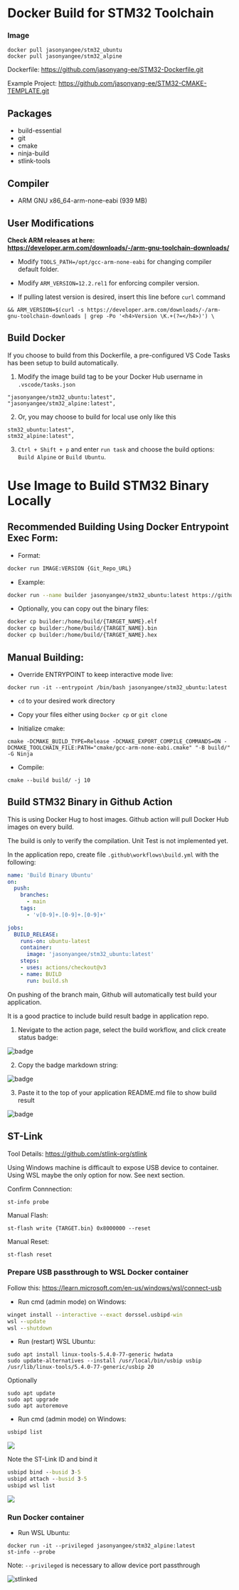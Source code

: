 # Docker Build for STM32 Toolchain

### Image
```
docker pull jasonyangee/stm32_ubuntu
docker pull jasonyangee/stm32_alpine
```

Dockerfile: https://github.com/jasonyang-ee/STM32-Dockerfile.git

Example Project: https://github.com/jasonyang-ee/STM32-CMAKE-TEMPLATE.git

## Packages

- build-essential
- git
- cmake
- ninja-build
- stlink-tools


## Compiler

 - ARM GNU x86_64-arm-none-eabi  (939 MB)



## User Modifications

**Check ARM releases at here: https://developer.arm.com/downloads/-/arm-gnu-toolchain-downloads/**

- Modify `TOOLS_PATH=/opt/gcc-arm-none-eabi` for changing compiler default folder.

- Modify `ARM_VERSION=12.2.rel1` for enforcing compiler version.

- If pulling latest version is desired, insert this line before `curl` command

```docker
&& ARM_VERSION=$(curl -s https://developer.arm.com/downloads/-/arm-gnu-toolchain-downloads | grep -Po '<h4>Version \K.+(?=</h4>)') \
```



## Build Docker

If you choose to build from this Dockerfile, a pre-configured VS Code Tasks has been setup to build automatically.

1. Modify the image build tag to be your Docker Hub username in `.vscode/tasks.json`
```
"jasonyangee/stm32_ubuntu:latest",
"jasonyangee/stm32_alpine:latest",
```
2. Or, you may choose to build for local use only like this
```
stm32_ubuntu:latest",
stm32_alpine:latest",
```
3. `Ctrl + Shift + p` and enter `run task` and choose the build options: `Build Alpine` or `Build Ubuntu`.









# Use Image to Build STM32 Binary Locally

## Recommended Building Using Docker Entrypoint Exec Form:

- Format:
```bash
docker run IMAGE:VERSION {Git_Repo_URL}
```

- Example:
```bash
docker run --name builder jasonyangee/stm32_ubuntu:latest https://github.com/jasonyang-ee/STM32-CMAKE-TEMPLATE.git
```

- Optionally, you can copy out the binary files:
```bash
docker cp builder:/home/build/{TARGET_NAME}.elf
docker cp builder:/home/build/{TARGET_NAME}.bin
docker cp builder:/home/build/{TARGET_NAME}.hex
```


## Manual Building:

- Override ENTRYPOINT to keep interactive mode live:
```
docker run -it --entrypoint /bin/bash jasonyangee/stm32_ubuntu:latest
```

- `cd` to your desired work directory

- Copy your files either using `Docker cp` or `git clone`

- Initialize cmake:
```shell
cmake -DCMAKE_BUILD_TYPE=Release -DCMAKE_EXPORT_COMPILE_COMMANDS=ON -DCMAKE_TOOLCHAIN_FILE:PATH="cmake/gcc-arm-none-eabi.cmake" "-B build/" -G Ninja
```

- Compile:
```shell
cmake --build build/ -j 10
```



## Build STM32 Binary in Github Action

This is using Docker Hug to host images. Github action will pull Docker Hub images on every build.

The build is only to verify the compilation. Unit Test is not implemented yet.

In the application repo, create file `.github\workflows\build.yml` with the following:

```yml
name: 'Build Binary Ubuntu'
on:
  push:
    branches:
      - main
    tags:
      - 'v[0-9]+.[0-9]+.[0-9]+'

jobs:
  BUILD_RELEASE:
    runs-on: ubuntu-latest
    container:
      image: 'jasonyangee/stm32_ubuntu:latest'
    steps:
    - uses: actions/checkout@v3
    - name: BUILD
      run: build.sh
```

On pushing of the branch main, Github will automatically test build your application.

It is a good practice to include build result badge in application repo.

1. Nevigate to the action page, select the build workflow, and click create status badge:

![badge](/README_image/badge.png)

2. Copy the badge markdown string:

![badge](/README_image/badgeMD.png)

3. Paste it to the top of your application README.md file to show build result

![badge](/README_image/badgeResult.png)




## ST-Link

Tool Details: https://github.com/stlink-org/stlink

Using Windows machine is difficault to expose USB device to container. Using WSL maybe the only option for now. See next section.

Confirm Connnection:

```shell
st-info probe
```

Manual Flash:

```shell
st-flash write {TARGET.bin} 0x8000000 --reset
```

Manual Reset:
```shell
st-flash reset
```

### Prepare USB passthrough to WSL Docker container
Follow this:
https://learn.microsoft.com/en-us/windows/wsl/connect-usb

- Run cmd (admin mode) on Windows:

```cmd
winget install --interactive --exact dorssel.usbipd-win
wsl --update
wsl --shutdown
```

- Run (restart) WSL Ubuntu:

```shell
sudo apt install linux-tools-5.4.0-77-generic hwdata
sudo update-alternatives --install /usr/local/bin/usbip usbip /usr/lib/linux-tools/5.4.0-77-generic/usbip 20
```

Optionally
```shell
sudo apt update
sudo apt upgrade
sudo apt autoremove
```

- Run cmd (admin mode) on Windows:

```cmd
usbipd list
```

![](README_image/bind.png)

Note the ST-Link ID and bind it
```cmd
usbipd bind --busid 3-5
usbipd attach --busid 3-5
usbipd wsl list
```

![](README_image/attached.png)



### Run Docker container

- Run WSL Ubuntu:
```shell
docker run -it --privileged jasonyangee/stm32_alpine:latest
st-info --probe
```
Note: `--privileged` is necessary to allow device port passthrough

![stlinked](README_image/stlinked.png)